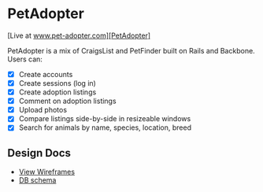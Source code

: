 # PetAdopter

[Live at www.pet-adopter.com][PetAdopter]

[PetAdopter]: http://www.pet-adopter.com


PetAdopter is a mix of CraigsList and PetFinder built on Rails and Backbone. Users can:

- [x] Create accounts
- [x] Create sessions (log in)
- [x] Create adoption listings
- [x] Comment on adoption listings
- [x] Upload photos
- [x] Compare listings side-by-side in resizeable windows
- [x] Search for animals by name, species, location, breed

## Design Docs
* [View Wireframes][views]
* [DB schema][schema]

[views]: ./docs/views.md
[schema]: ./docs/schema.md

